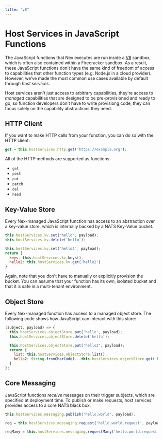 ```yaml
---
title: "v8"
---
```

# Host Services in JavaScript Functions
The JavaScript functions that Nex executes are run inside a [V8](https://v8.dev/) sandbox, which is often also contained within a Firecracker sandbox. As a result, these JavaScript functions don't have the same kind of freedom of access to capabilities that other function types (e.g. Node.js in a cloud provider). However, we've made the most common use cases available
by default through _host services_.

Host services aren't just access to arbitrary capabilities, they're access to _managed_ capabilities that are designed to be pre-provisioned and ready to go, so function
developers don't have to write provisiong code, they can focus solely on the capability abstractions they need.

## HTTP Client
If you want to make HTTP calls from your function, you can do so with the HTTP client:

```javascript
get = this.hostServices.http.get('https://example.org');
```

All of the HTTP methods are supported as functions:
* `get`
* `post`
* `put`
* `patch`
* `del`
* `head`

## Key-Value Store
Every Nex-managed JavaScript function has access to an abstraction over a key-value store, which is internally backed by a NATS Key-Value bucket. 

```javascript
this.hostServices.kv.set('hello', payload);
this.hostServices.kv.delete('hello');

this.hostServices.kv.set('hello2', payload);
return {
  keys: this.hostServices.kv.keys(),
  hello2: this.hostServices.kv.get('hello2')
}
```

Again, note that you don't have to manually or explicitly provision the bucket. You can assume that your function has its own, isolated bucket and that it is
safe in a multi-tenant environment.

## Object Store
Every Nex-managed function has access to a managed object store. The following code shows how JavaScript can interact with this store:

```javascript
(subject, payload) => {
  this.hostServices.objectStore.put('hello', payload);
  this.hostServices.objectStore.delete('hello');

  this.hostServices.objectStore.put('hello2', payload);
  return {
    list: this.hostServices.objectStore.list(),
    hello2: String.fromCharCode(...this.hostServices.objectStore.get('hello2'))
  }
};
```

## Core Messaging
JavaScript functions _receive_ messages on their trigger subjects, which are specified at deployment time. To publish or make requests, host services
provides access to a core NATS black box.

```javascript
this.hostServices.messaging.publish('hello.world', payload);

req = this.hostServices.messaging.request('hello.world.request', payload);

reqMany = this.hostServices.messaging.requestMany('hello.world.request.many', payload);
```
